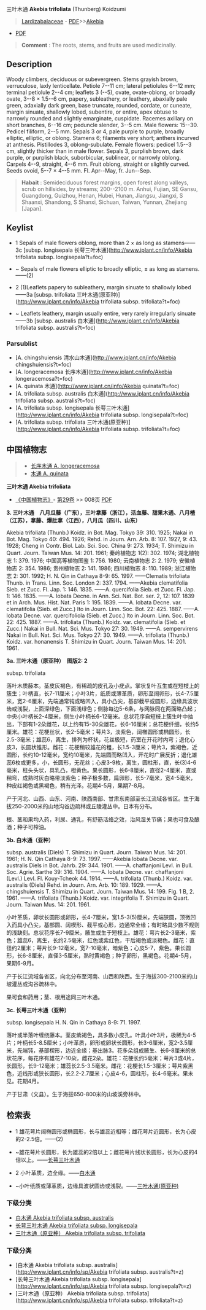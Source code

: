 三叶木通 **Akebia trifoliata** (Thunberg) Koidzumi

> [Lardizabalaceae](http://www.iplant.cn/info/Lardizabalaceae?t=foc) - [PDF](http://www.iplant.cn/foc/pdf/Lardizabalaceae.pdf)>>[Akebia](http://www.iplant.cn/info/Akebia?t=foc)
 - [PDF](http://www.iplant.cn/foc/pdf/Akebia.pdf)


> **Comment** : 
> The roots, stems, and fruits are used medicinally.

## Description

Woody climbers, deciduous or subevergreen. Stems grayish brown, verruculose, laxly lenticellate. Petiole 7--11 cm; lateral petiolules 6--12 mm; terminal petiolule 2--4 cm; leaflets 3 (--5), ovate, ovate-oblong, or broadly ovate, 3--8 × 1.5--6 cm, papery, subleathery, or leathery, abaxially pale green, adaxially dark green, base truncate, rounded, cordate, or cuneate, margin sinuate, shallowly lobed, subentire, or entire, apex obtuse to narrowly rounded and slightly emarginate, cuspidate. Racemes axillary on short branches, 6--16 cm; peduncle slender, 3--5 cm. Male flowers: 15--30. Pedicel filiform, 2--5 mm. Sepals 3 or 4, pale purple to purple, broadly elliptic, elliptic, or oblong. Stamens 6; filaments very short; anthers incurved at anthesis. Pistillodes 3, oblong-subulate. Female flowers: pedicel 1.5--3 cm, slightly thicker than in male flower. Sepals 3, purplish brown, dark purple, or purplish black, suborbicular, sublinear, or narrowly oblong. Carpels 4--9, straight, 4--6 mm. Fruit oblong, straight or slightly curved. Seeds ovoid, 5--7 × 4--5 mm. Fl. Apr--May, fr. Jun--Sep.


> **Habait** : 
> Semideciduous forest margins, open forest along valleys, scrub on hillsides, by streams; 200--2100 m. Anhui, Fujian, SE Gansu, Guangdong, Guizhou, Henan, Hubei, Hunan, Jiangsu, Jiangxi, S Shaanxi, Shandong, S Shanxi, Sichuan, Taiwan, Yunnan, Zhejiang [Japan].


## Keylist

* 1 Sepals of male flowers oblong, more than 2 × as long as stamens——3c [subsp. longisepala 长萼三叶木通](http://www.iplant.cn/info/Akebia trifoliata subsp. longisepala?t=foc)
* ~ Sepals of male flowers elliptic to broadly elliptic, ± as long as stamens.——(2)

* 2 (1)Leaflets papery to subleathery, margin sinuate to shallowly lobed——3a [subsp. trifoliata 三叶木通(原亚种)](http://www.iplant.cn/info/Akebia trifoliata subsp. trifoliata?t=foc)
* ~ Leaflets leathery, margin usually entire, very rarely irregularly sinuate——3b [subsp. australis 白木通](http://www.iplant.cn/info/Akebia trifoliata subsp. australis?t=foc)

### Parsublist

* [A.  chingshuiensis  清水山木通](http://www.iplant.cn/info/Akebia chingshuiensis?t=foc)
* [A.  longeracemosa  长序木通](http://www.iplant.cn/info/Akebia longeracemosa?t=foc)
* [A.  quinata  木通](http://www.iplant.cn/info/Akebia quinata?t=foc)
* [A.  trifoliata subsp. australis  白木通](http://www.iplant.cn/info/Akebia trifoliata subsp. australis?t=foc)
* [A.  trifoliata subsp. longisepala  长萼三叶木通](http://www.iplant.cn/info/Akebia trifoliata subsp. longisepala?t=foc)
* [A.  trifoliata subsp. trifoliata  三叶木通(原亚种)](http://www.iplant.cn/info/Akebia trifoliata subsp. trifoliata?t=foc)

## 中国植物志

> * [长序木通  A.  longeracemosa](Akebia-longeracemosa-长序木通.md)
> * [木通  A.  quinata](Akebia-quinata-木通.md)


**三叶木通 Akebia trifoliata**

* [《中国植物志》](http://www.iplant.cn/frps)- [第29卷](http://www.iplant.cn/frps/vol/29) >> 008页 [PDF](http://www.iplant.cn/frps/pdf/29/008.pdf)


**3. 三叶木通　八月瓜藤（广东），三叶拿藤（浙江），活血藤、甜果木通、八月楂（江苏），拿藤、爆肚拿（江西），八月瓜（四川、山东）**

Akebia trifoliata (Thunb.) Koidz. in Bot. Mag. Tokyo 39: 310. 1925; Nakai in Bot. Mag. Tokyo 40: 494. 1926; Rehd. in Journ. Arn. Arb. 8: 107. 1927, 9: 43. 1928; Cheng in Contr. Biol. Lab. Sci. Soc. China 9: 273. 1934; T. Shimizu in Quart. Journ. Taiwan Mus. 14: 201. 1961; 秦岭植物志 1(2): 302. 1974; 湖北植物志 1: 379. 1976; 中国高等植物图鉴 1: 756. 1980; 云南植物志 2: 2. 1979; 安徽植物志 2: 354. 1986; 贵州植物志 2: 141. 1986; 四川植物志 8: 110. 1989; 浙江植物志 2: 301. 1992; H. N. Qin in Cathaya 8-9: 65. 1997. ——Clematis trifoliata Thunb. in Trans. Linn. Soc. London 2: 337. 1794. ——Akebia clematifolia Sieb. et Zucc. Fl. Jap. 1: 146. 1835. ——A. quercifolia Sieb. et Zucc. Fl. Jap. 1: 146. 1835. ——A. lobata Decne. in Ann. Sci. Nat. Bot. ser. 2, 12: 107. 1839 et in Arch. Mus. Hist. Nat. Paris 1: 195. 1839. ——A. lobata Decne. var. clematifolia (Sieb. et Zucc.) Ito in Journ. Linn. Soc. Bot. 22: 425. 1887. ——A. lobata Decne. var. quercifoliola (Sieb. et Zucc.) Ito in Journ. Linn. Soc. Bot. 22: 425. 1887. ——A. trifoliata (Thunb.) Koidz. var. clematifolia (Sieb. et Zucc.) Nakai in Bull. Nat. Sci. Mus. Tokyo 27: 30. 1949. ——A. sempervirens Nakai in Bull. Nat. Sci. Mus. Tokyo 27: 30. 1949. ——A. trifoliata (Thunb.) Koidz. var. honanensis T. Shimizu in Quart. Journ. Taiwan Mus. 14: 201. 1961.

**3a. 三叶木通（原亚种）　图版2: 2**

subsp. trifoliata

落叶木质藤本。茎皮灰褐色，有稀疏的皮孔及小疣点。掌状复叶互生或在短枝上的簇生；叶柄直，长7-11厘米；小叶3片，纸质或薄革质，卵形至阔卵形，长4-7.5厘米，宽2-6厘米，先端通常钝或略凹入，具小凸尖，基部截平或圆形，边缘具波状齿或浅裂，上面深绿色，下面浅绿色；侧脉每边5-6条，与网脉同在两面略凸起；中央小叶柄长2-4厘米，侧生小叶柄长6-12毫米。总状花序自短枝上簇生叶中抽出，下部有1-2朵雌花，以上约有15-30朵雄花，长6-16厘米；总花梗纤细，长约5厘米。雄花：花梗丝状，长2-5毫米；萼片3，淡紫色，阔椭圆形或椭圆形，长2.5-3毫米；雄蕊6，离生，排列为杯状，花丝极短，药室在开花时内弯；退化心皮3，长圆状锥形。雌花：花梗稍较雄花的粗，长1.5-3厘米；萼片3，紫褐色，近圆形，长约10-12毫米，宽约10毫米，先端圆而略凹入，开花时广展反折；退化雄蕊6枚或更多，小，长圆形，无花丝；心皮3-9枚，离生，圆柱形，直，长(3)4-6毫米，柱头头状，具乳凸，橙黄色。果长圆形，长6-8厘米，直径2-4厘米，直或稍弯，成熟时灰白略带淡紫色；种子极多数，扁卵形，长5-7毫米，宽4-5毫米，种皮红褐色或黑褐色，稍有光泽。花期4-5月，果期7-8月。

产于河北、山西、山东、河南、陕西南部、甘肃东南部至长江流域各省区。生于海拔250-2000米的山地沟谷边疏林或丘陵灌丛中。日本有分布。

根、茎和果均入药，利尿、通乳，有舒筋活络之效，治风湿关节痛；果也可食及酿酒；种子可榨油。

**3b. 白木通（亚种）**

subsp. australis (Diels) T. Shimizu in Quart. Journ. Taiwan Mus. 14: 201. 1961; H. N. Qin Cathaya 8-9: 73. 1997. ——Akebia lobata Decne. var. australis Diels in Bot. Jahrb. 29: 344. 1901. ——A. chaffanjoni Levl. in Bull. Soc. Agrie. Sarthe 39: 316. 1904. ——A. lobata Decne. var. chaffanjoni (Levl.) Levl. Fl. Kouy-Tcheok 44. 1914. ——A. trifoliata (Thunb.) Koidz. var. australis (Diels) Rehd. in Journ. Arn. Arb. 10: 189. 1929. ——A. chingshuiensis T. Shimizu in Quart. Journ. Taiwan Mus. 14: 199. Fig. 1 B, 2. 1961. ——A. trifoliata (Thunb.) Koidz. var. integrifolia T. Shimizu in Quart. Journ. Taiwan Mus. 14: 201. 1961.

小叶革质，卵状长圆形或卵形，长4-7厘米，宽1.5-3(5)厘米，先端狭圆，顶微凹入而具小凸尖，基部圆、阔楔形、截平或心形，边通常全缘；有时略具少数不规则的浅缺刻。总状花序长7-9厘米，腋生或生于短枝上。雄花：萼片长2-3毫米，紫色；雄蕊6，离生，长约2.5毫米，红色或紫红色，干后褐色或淡褐色。雌花：直径约2厘米；萼片长9-12毫米，宽7-10毫米，暗紫色；心皮5-7，紫色。果长圆形，长6-8厘米，直径3-5厘米，熟时黄褐色；种子卵形，黑褐色。花期4-5月，果期6-9月。

产于长江流域各省区，向北分布至河南、山西和陕西。生于海拔300-2100米的山坡灌丛或沟谷疏林中。

果可食和药用；茎、根用途同三叶木通。

**3c. 长萼三叶木通（亚种）**

subsp. longisepala H. N. Qin in Cathaya 8-9: 71. 1997.

落叶或半落叶缠绕藤本。茎皮紫褐色，具多数小皮孔。叶具小叶3片，极稀为4-5片；叶柄长5-8.5厘米；小叶革质，卵形或卵状长圆形，长3-6厘米，宽2-3.5厘米，先端钝，基部楔形，边近全缘；基出脉3。花多朵组成腋生、长6-8厘米的总状花序，每花序有雄花7-10朵，雌花2朵。雄花：花梗长约5毫米；萼片3或4片，长圆形，长9-12毫米；雄蕊长2.5-3.5毫米。雌花：花梗长1.5-3厘米；萼片紫黑色，近线形或狭长圆形，长2.2-2.7厘米；心皮4-6，圆柱形，长4-6毫米。果未见。花期4月。

产于甘肃（文县）。生于海拔650-800米的山坡溪旁林中。

## 检索表

* 1 雄花萼片阔椭圆形或椭圆形，长与雄蕊近相等；雌花萼片近圆形，长为心皮的2-2.5倍。——(2)
* ~雄花萼片长圆形，长为雄蕊的2倍以上；雌花萼片线状长圆形，长为心皮的4倍以上。——[长萼三叶木通](Akebia-trifoliata-subsp-longisepala-长萼三叶木通.md)


* 2 小叶革质，边全缘。——[白木通](Akebia-trifoliata-subsp-australis-白木通.md)

* ~小叶纸质或薄革质，边缘具波状圆齿或浅裂。——[三叶木通(原亚种)](Akebia-trifoliata-subsp-trifoliata-三叶木通(原亚种).md)

### 下级分类
* [白木通  Akebia trifoliata subsp. australis](Akebia-trifoliata-subsp-australis-白木通.md)
* [长萼三叶木通  Akebia trifoliata subsp. longisepala](Akebia-trifoliata-subsp-longisepala-长萼三叶木通.md)
* [三叶木通（原亚种）  Akebia trifoliata subsp. trifoliata](Akebia-trifoliata-subsp-trifoliata-三叶木通(原亚种).md)

### 下级分类
* [白木通  Akebia trifoliata subsp. australis](http://www.iplant.cn/info/sp/Akebia trifoliata subsp. australis?t=z)
* [长萼三叶木通  Akebia trifoliata subsp. longisepala](http://www.iplant.cn/info/sp/Akebia trifoliata subsp. longisepala?t=z)
* [三叶木通（原亚种）  Akebia trifoliata subsp. trifoliata](http://www.iplant.cn/info/sp/Akebia trifoliata subsp. trifoliata?t=z)
